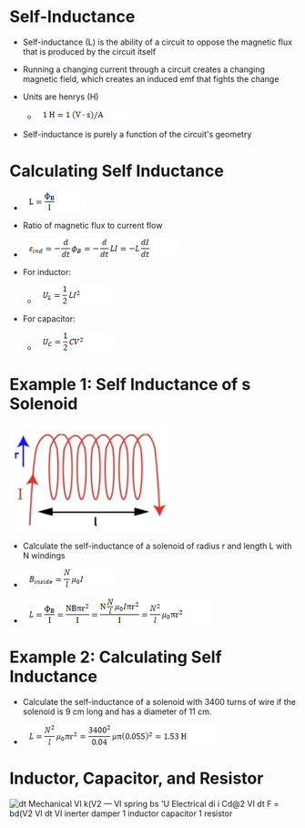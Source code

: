 # Self-Inductance

  -  Self-inductance (L) is the ability of a circuit to oppose the
     magnetic flux that is produced by the circuit itself

  -  Running a changing current through a circuit creates a changing
     magnetic field, which creates an induced emf that fights the
     change

  -  Units are henrys
         (H)
    
      -  ![C:\\266298A5\\73477446-49B2-471B-AFDD-BCD03931DCDD\_files\\image477.png](./media/image477.png)

  -  Self-inductance is purely a function of the circuit's
     geometry

# Calculating Self Inductance

  -  ![C:\\266298A5\\73477446-49B2-471B-AFDD-BCD03931DCDD\_files\\image478.png](./media/image478.png)

  -  Ratio of magnetic flux to current
     flow

  -  ![C:\\266298A5\\73477446-49B2-471B-AFDD-BCD03931DCDD\_files\\image479.png](./media/image479.png)

  -  For
         inductor:
    
      -  ![C:\\266298A5\\73477446-49B2-471B-AFDD-BCD03931DCDD\_files\\image480.png](./media/image480.png)

  -  For
         capacitor:
    
      -  ![C:\\266298A5\\73477446-49B2-471B-AFDD-BCD03931DCDD\_files\\image481.png](./media/image481.png)

# Example 1: Self Inductance of s Solenoid

 ![C:\\266298A5\\73477446-49B2-471B-AFDD-BCD03931DCDD\_files\\image482.png](./media/image482.png)

  -  Calculate the self-inductance of a solenoid of radius r and length
     L with N
     windings

  -  ![C:\\266298A5\\73477446-49B2-471B-AFDD-BCD03931DCDD\_files\\image483.png](./media/image483.png)

  -  ![C:\\266298A5\\73477446-49B2-471B-AFDD-BCD03931DCDD\_files\\image484.png](./media/image484.png)

# Example 2: Calculating Self Inductance

  -  Calculate the self-inductance of a solenoid with 3400 turns of
     wire if the solenoid is 9 cm long and has a diameter of 11
     cm.

  -  ![C:\\266298A5\\73477446-49B2-471B-AFDD-BCD03931DCDD\_files\\image485.png](./media/image485.png)

# Inductor, Capacitor, and Resistor

 ![dt Mechanical VI k(V2 — VI spring bs 'U Electrical di i Cd@2 VI dt F
 = bd(V2 VI dt VI inerter damper 1 inductor capacitor 1 resistor
 ](./media/image486.png)
